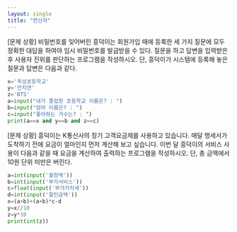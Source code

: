 ```yaml
---
layout: single
title: "연산자"
---
```


[문제 상황]
비밀번호를 잊어버린 흥덕이는 회원가입 때에 등록한 세 가지 질문에 모두 정확한 대답을 하여야 임시 비밀번호를 발급받을 수 있다. 질문을 하고 답변을 입력받은 후 사용자 진위를 판단하는 프로그램을 작성하시오. 단, 흥덕이가 시스템에 등록해 놓은 질문과 답변은 다음과 같다.

~~~python
x='옥성초등학교'
y='안지연'
z='BTS'
a=input("내가 졸업한 초등학교 이름은? : ")
b=input("엄마 이름은? : ")
c=input("좋아하는 가수는? : ")
print(a==x and y==b and z==c)
~~~

[문제 상황] 
흥덕이는 K통신사의 장기 고객요금제를 사용하고 있습니다. 매달 명세서가 도착하기 전에 요금이 얼마인지 먼저 계산해 보고 싶습니다. 이번 달 흥덕이의 서비스 사용이 다음과 같을 때 요금을 계산하여 출력하는 프로그램을 작성하시오. 단, 총 금액에서 10원 단위 미만은 버린다.

~~~python
a=int(input('월정액'))
b=int(input('부가서비스'))
c=float(input('부가가치세'))
d=int(input('할인금액'))
x=(a+b)+(a+b)*c-d
y=x//10
z=y*10
print(int(z))
~~~
